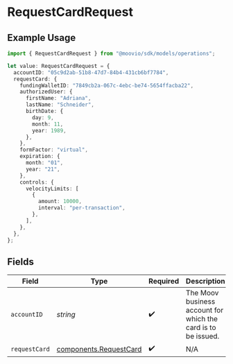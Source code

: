 # RequestCardRequest

## Example Usage

```typescript
import { RequestCardRequest } from "@moovio/sdk/models/operations";

let value: RequestCardRequest = {
  accountID: "05c9d2ab-51b8-47d7-84b4-431cb6bf7784",
  requestCard: {
    fundingWalletID: "7849cb2a-067c-4ebc-be74-5654ffacba22",
    authorizedUser: {
      firstName: "Adriana",
      lastName: "Schneider",
      birthDate: {
        day: 9,
        month: 11,
        year: 1989,
      },
    },
    formFactor: "virtual",
    expiration: {
      month: "01",
      year: "21",
    },
    controls: {
      velocityLimits: [
        {
          amount: 10000,
          interval: "per-transaction",
        },
      ],
    },
  },
};
```

## Fields

| Field                                                            | Type                                                             | Required                                                         | Description                                                      |
| ---------------------------------------------------------------- | ---------------------------------------------------------------- | ---------------------------------------------------------------- | ---------------------------------------------------------------- |
| `accountID`                                                      | *string*                                                         | :heavy_check_mark:                                               | The Moov business account for which the card is to be issued.    |
| `requestCard`                                                    | [components.RequestCard](../../models/components/requestcard.md) | :heavy_check_mark:                                               | N/A                                                              |